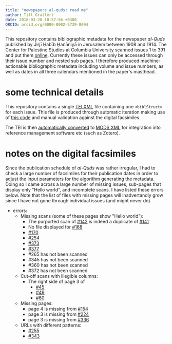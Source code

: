 ```yaml
---
title: "newspapers_al-quds: read me"
author: Till Grallert
date: 2018-03-28 10:57:56 +0300
ORCID: orcid.org/0000-0002-5739-8094
---
```


This repository contains bibliographic metadata for the newspaper *al-Quds* published by Jirjī Ḥabīb Ḥanāniyā in Jerusalem between 1908 and 1914. The Center for Palestine Studies at Columbia University scanned issues 1 to 391 and put them [online](http://www.palestine.mei.columbia.edu/alquds-issues/2017/3/9/al-quds). Currently these issues can only be accessed through their issue number and nested sub pages. I therefore produced machine-actionable bibliographic metadata including volume and issue numbers, as well as dates in all three calendars mentioned in the paper's masthead.

# some technical details

This repository contains a single [TEI XML][source] file containing one `<biblStruct>` for each issue. This file is produced through automatic iteration making use of [this code](https://www.github.com/OpenArabicPE/generate_metadata-through-iteration) and manual validation against the digital facsimiles.

The TEI is then [automatically converted](https://www.github.com/OpenArabicPE/convert_tei-to-mods) to [MODS XML][mods] for integration into reference management software etc (such as Zotero).

# notes on the digital facsimiles

Since the publication schedule of *al-Quds* was rather irregular, I had to check a large number of facsimiles for their publication dates in order to adjust the input parameters for the algorithm generating the metadata. Doing so I came across a large number of missing issues, sub-pages that display only "Hello world", and incomplete scans. I have listed these errors below. Note that the list of files with missing pages will inadvertandly grow since I have not gone through individual issues (and might never do).

- errors:
    - Missing scans (some of these pages show "Hello world"):
        + The purported scan of [#142](http://www.palestine.mei.columbia.edu/alquds-issues/2017/2/21/issue-142) is indeed a duplicate of [#141](http://www.palestine.mei.columbia.edu/alquds-issues/2017/2/21/issue-141)
        + No file displayed for [#168](http://www.palestine.mei.columbia.edu/alquds-issues/2017/2/21/issue-168)
        + [#170](http://www.palestine.mei.columbia.edu/alquds-issues/2017/2/21/issue-170)
        + [#254](http://www.palestine.mei.columbia.edu/alquds-issues/2017/2/23/issue-254)
        + [#373](http://www.palestine.mei.columbia.edu/alquds-issues/2017/2/23/issue-373)
        + [#377](http://www.palestine.mei.columbia.edu/alquds-issues/2017/2/23/issue-377)
        + #265 has not been scanned
        + #345 has not been scanned
        + #360 has not been scanned
        + #372 has not been scanned
    - Cut-off scans with illegible columns:
        + The right side of page 3 of 
           * [#45](http://www.palestine.mei.columbia.edu/alquds-issues/2017/2/21/issue-45)
           * [#49](http://www.palestine.mei.columbia.edu/alquds-issues/2017/2/21/issue-49)
           * [#60](http://www.palestine.mei.columbia.edu/alquds-issues/2017/2/21/issue-60)
    - Missing pages: 
        + page 4 is missing from [#154](http://www.palestine.mei.columbia.edu/alquds-issues/2017/2/21/issue-154)
        + page 3 is missing from [#224](http://www.palestine.mei.columbia.edu/alquds-issues/2017/2/23/issue-224)
        + page 3 is missing from [#336](http://www.palestine.mei.columbia.edu/alquds-issues/2017/2/23/issue-336)
    - URLs with different patterns:
        + [#255](http://www.palestine.mei.columbia.edu/alquds-issues/2017/2/23/isu-255)
        + [#343]()


[source]: metadata/al-quds.TEIP5.xml
[mods]: metadata/al-quds.MODS.xml